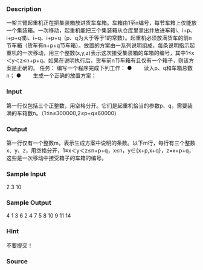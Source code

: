 
### Description

一架三臂起重机正在把集装箱放进货车车箱。车箱由1至n编号，每节车箱上仅能放一个集装箱。一次移动，起重机能把三个集装箱从仓库里拿出并放进车箱i、i+p、i+p+q或i、i+q、i+p+q（p、q为大于等于1的常数）。起重机必须放满货车的前n节车箱（货车有n+p+q节车箱）。放置的方案由一系列说明组成，每条说明指示起重机的一次移动，用三个整数(x,y,z)表示这次接受集装箱的车箱的编号，其中1≤x＜y＜z≤n+p+q。如果在说明执行后，货车前n节车箱有且仅有一个箱子，则该方案是正确的。
任务：
编写一个程序完成下列工作：
●        读入p、q和车箱总数n；
●        生成一个正确的放置方案；

### Input
第一行仅包括三个正整数，用空格分开。它们是起重机恰当的参数p、q，需要装满的车箱数n。（1≤n≤300000,2≤p+q≤60000）
### Output
第一行仅有一个整数m，表示生成方案中说明的条数。以下m行，每行有三个整数x、y、z，用空格分开，1≤x＜y＜z≤n+p+q，x≤n，y∈{x+p,x+q}，z=x+p+q，这些是一次移动中接受箱子的车箱的编号。
### Sample Input
2 3 10


### Sample Output
4
1 3 6
2 4 7
5 8 10
9 11 14
### Hint
不要提交！
### Source
